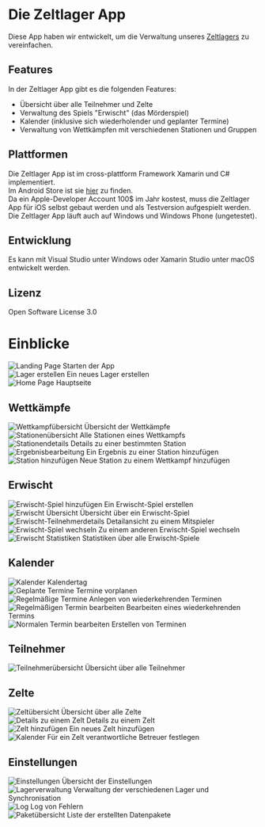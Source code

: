 # Die Zeltlager App

Diese App haben wir entwickelt, um die Verwaltung unseres [Zeltlagers](https://meinzeltlager.com/ "Zeltlager") zu vereinfachen.

## Features
In der Zeltlager App gibt es die folgenden Features:

- Übersicht über alle Teilnehmer und Zelte
- Verwaltung des Spiels "Erwischt" (das Mörderspiel)
- Kalender (inklusive sich wiederholender und geplanter Termine)
- Verwaltung von Wettkämpfen mit verschiedenen Stationen und Gruppen

## Plattformen
Die Zeltlager App ist im cross-plattform Framework Xamarin und C# implementiert.  
Im Android Store ist sie [hier](https://play.google.com/store/apps/details?id=de.flakebi.zeltlager "Zeltlager App") zu finden.  
Da ein Apple-Developer Account 100$ im Jahr kostest, muss die Zeltlager App für iOS selbst gebaut werden und als Testversion aufgespielt werden.  
Die Zeltlager App läuft auch auf Windows und Windows Phone (ungetestet).

## Entwicklung
Es kann mit Visual Studio unter Windows oder Xamarin Studio unter macOS entwickelt werden.

## Lizenz
Open Software License 3.0


# Einblicke
<div class="row"></div>
<div class="col"> 		<img src="/img/StartNewLager.png" alt="Landing Page"> Starten der App	</div>



<div class="col"> 		<img src="/img/CreateLager.png" alt="Lager erstellen"> Ein neues Lager erstellen	</div>



<div class="col"> 		<img src="/img/HomeScreen.png" alt="Home Page"> Hauptseite	</div>


</div>

## Wettkämpfe
<div class="row"></div>
<div class="col"> 		<img src="/img/Competitions.png" alt="Wettkampfübersicht"> Übersicht der Wettkämpfe	</div>



<div class="col"> 		<img src="/img/StationOverview.png" alt="Stationenübersicht"> Alle Stationen eines Wettkampfs	</div>



<div class="col"> 		<img src="/img/StationDetails.png" alt="Stationendetails"> Details zu einer bestimmten Station	</div>


</div>

<div class="row"></div>
<div class="col"> 		<img src="/img/AddResult.png" alt="Ergebnisbearbeitung"> Ein Ergebnis zu einer Station hinzufügen	</div>



<div class="col"> 		<img src="/img/AddStation.png" alt="Station hinzufügen"> Neue Station zu einem Wettkampf hinzufügen	</div>


</div>

## Erwischt
<div class="row"></div>
<div class="col"> 		<img src="/img/AddErwischtGame.png" alt="Erwischt-Spiel hinzufügen"> Ein Erwischt-Spiel erstellen
	</div>


<div class="col"> 		<img src="/img/ErwischtWithCatched.png" alt="Erwischt Übersicht"> Übersicht über ein Erwischt-Spiel	</div>



<div class="col"> 		<img src="/img/Competitions.png" alt="Erwischt-Teilnehmerdetails"> Detailansicht zu einem Mitspieler	</div>


</div>

<div class="row"></div>
<div class="col"> 		<img src="/img/ErwischtChangeGame.png" alt="Erwischt-Spiel wechseln"> 
Zu einem anderen Erwischt-Spiel wechseln	</div>


<div class="col"> 		<img src="/img/ErwischtStats.png" alt="Erwischt Statistiken"> Statistiken über alle Erwischt-Spiele	</div>


</div>

## Kalender
<div class="row"></div>
<div class="col"> 		<img src="/img/CalendarDishwashers.png" alt="Kalender"> Kalendertag	</div>



<div class="col"> 		<img src="/img/PlannedEvents.png" alt="Geplante Termine"> 
Termine vorplanen	</div>


<div class="col"> 		<img src="/img/ReoccuringEvents.png" alt="Regelmäßige Termine"> Anlegen von wiederkehrenden Terminen	</div>


</div>

<div class="row"></div>
<div class="col"> 		<img src="/img/EditReoccuringEvent.png" alt="Regelmäßigen Termin bearbeiten"> 
Bearbeiten eines wiederkehrenden Termins	</div>


<div class="col"> 		<img src="/img/EditEvent.png" alt="Normalen Termin bearbeiten"> Erstellen von Terminen	</div>


</div>

## Teilnehmer
<div class="row"></div>
<div class="col"> 		<img src="/img/Member.png" alt="Teilnehmerübersicht"> 
Übersicht über alle Teilnehmer	</div>

</div>

## Zelte
<div class="row"></div>
<div class="col"> 		<img src="/img/Tents.png" alt="Zeltübersicht"> Übersicht über alle Zelte	</div>



<div class="col"> 		<img src="/img/TentDetail.png" alt="Details zu einem Zelt"> Details zu einem Zelt	</div>


</div>

<div class="row"></div>
<div class="col"> 		<img src="/img/AddTent.png" alt="Zelt hinzufügen"> Ein neues Zelt hinzufügen	</div>



<div class="col"> 		<img src="/img/AddZeltbetreuer.png" alt="Kalender"> 
Für ein Zelt verantwortliche Betreuer festlegen	</div>

</div>

## Einstellungen
<div class="row"></div>
<div class="col"> 		<img src="/img/Settings.png" alt="Einstellungen"> 
Übersicht der Einstellungen	</div>


<div class="col"> 		<img src="/img/LagerVerwaltung.png" alt="Lagerverwaltung"> Verwaltung der verschiedenen Lager und Synchronisation	</div>


</div>

<div class="row"></div>
<div class="col"> 		<img src="/img/Logs.png" alt="Log"> 
Log von Fehlern	</div>


<div class="col"> 		<img src="/img/Packets.png" alt="Paketübersicht"> 
Liste der erstellten Datenpakete	</div>

</div>